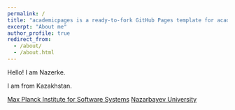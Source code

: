```yaml
---
permalink: /
title: "academicpages is a ready-to-fork GitHub Pages template for academic personal websites"
excerpt: "About me"
author_profile: true
redirect_from: 
  - /about/
  - /about.html
---
```


Hello! I am Nazerke.

I am from Kazakhstan.

[Max Planck Institute for Software Systems](https://www.mpi-sws.org/)
[Nazarbayev University](https://nu.edu.kz/about/index)

